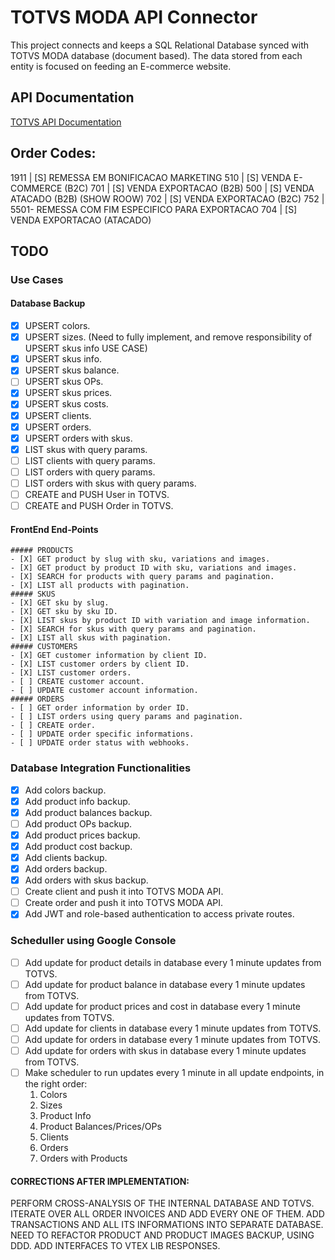 # TOTVS MODA API Connector

This project connects and keeps a SQL Relational Database synced with TOTVS MODA database (document based). The data stored from each entity is focused on feeding an E-commerce website.

## API Documentation

[TOTVS API Documentation](https://tdn.totvs.com.br/pages/releaseview.action?pageId=532385018)

## Order Codes:
 1911           | [S] REMESSA EM BONIFICACAO MARKETING
 510            | [S] VENDA E-COMMERCE (B2C)
 701            | [S] VENDA EXPORTACAO (B2B)
 500            | [S] VENDA ATACADO (B2B) (SHOW ROOW)
 702            | [S] VENDA EXPORTACAO (B2C)
 752            | 5501- REMESSA COM FIM ESPECIFICO PARA EXPORTACAO
 704            | [S] VENDA EXPORTACAO (ATACADO)

## TODO

### Use Cases
  #### Database Backup 
  - [X] UPSERT colors.
  - [X] UPSERT sizes. (Need to fully implement, and remove responsibility of UPSERT skus info USE CASE)
  - [X] UPSERT skus info.
  - [X] UPSERT skus balance.
  - [ ] UPSERT skus OPs.
  - [X] UPSERT skus prices.
  - [X] UPSERT skus costs.
  - [X] UPSERT clients.
  - [X] UPSERT orders.
  - [X] UPSERT orders with skus.
  - [X] LIST skus with query params.
  - [ ] LIST clients with query params.
  - [ ] LIST orders with query params.
  - [ ] LIST orders with skus with query params.
  - [ ] CREATE and PUSH User in TOTVS.
  - [ ] CREATE and PUSH Order in TOTVS.

  #### FrontEnd End-Points 
    ##### PRODUCTS
    - [X] GET product by slug with sku, variations and images.
    - [X] GET product by product ID with sku, variations and images.
    - [X] SEARCH for products with query params and pagination.
    - [X] LIST all products with pagination.
    ##### SKUS
    - [X] GET sku by slug.
    - [X] GET sku by sku ID.
    - [X] LIST skus by product ID with variation and image information.
    - [X] SEARCH for skus with query params and pagination.
    - [X] LIST all skus with pagination.
    ##### CUSTOMERS
    - [X] GET customer information by client ID.
    - [X] LIST customer orders by client ID.
    - [X] LIST customer orders.
    - [ ] CREATE customer account.
    - [ ] UPDATE customer account information.
    ##### ORDERS
    - [ ] GET order information by order ID.
    - [ ] LIST orders using query params and pagination.
    - [ ] CREATE order.
    - [ ] UPDATE order specific informations.
    - [ ] UPDATE order status with webhooks.


### Database Integration Functionalities
- [X] Add colors backup.
- [X] Add product info backup.
- [X] Add product balances backup.
- [ ] Add product OPs backup.
- [X] Add product prices backup.
- [X] Add product cost backup.
- [X] Add clients backup.
- [X] Add orders backup.
- [X] Add orders with skus backup.
- [ ] Create client and push it into TOTVS MODA API.
- [ ] Create order and push it into TOTVS MODA API.
- [X] Add JWT and role-based authentication to access private routes.

### Scheduller using Google Console
- [ ] Add update for product details in database every 1 minute updates from TOTVS.
- [ ] Add update for product balance in database every 1 minute updates from TOTVS.
- [ ] Add update for product prices and cost in database every 1 minute updates from TOTVS.
- [ ] Add update for clients in database every 1 minute updates from TOTVS.
- [ ] Add update for orders in database every 1 minute updates from TOTVS.
- [ ] Add update for orders with skus in database every 1 minute updates from TOTVS.
- [ ] Make scheduler to run updates every 1 minute in all update endpoints, in the right order:
  1. Colors
  2. Sizes
  3. Product Info
  4. Product Balances/Prices/OPs
  5. Clients
  6. Orders
  7. Orders with Products

#### CORRECTIONS AFTER IMPLEMENTATION:
PERFORM CROSS-ANALYSIS OF THE INTERNAL DATABASE AND TOTVS.
ITERATE OVER ALL ORDER INVOICES AND ADD EVERY ONE OF THEM.
ADD TRANSACTIONS AND ALL ITS INFORMATIONS INTO SEPARATE DATABASE.
NEED TO REFACTOR PRODUCT AND PRODUCT IMAGES BACKUP, USING DDD.
ADD INTERFACES TO VTEX LIB RESPONSES.

